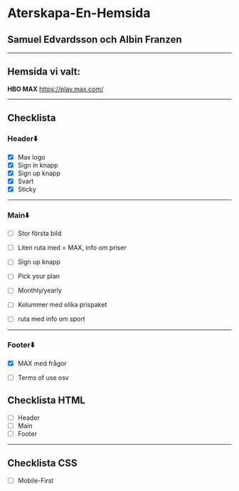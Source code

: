 # Aterskapa-En-Hemsida
## Samuel Edvardsson och Albin Franzen
---
## Hemsida vi valt:
**HBO MAX**
https://play.max.com/

---
## Checklista
### Header⬇️
- [x] Max logo
- [x] Sign in knapp
- [x] Sign up knapp
- [x] Svart
- [x] Sticky
---
### Main⬇️
- [ ] Stor första bild
- [ ] Liten ruta med = MAX, info om priser 
- [ ] Sign up knapp

- [ ] Pick your plan
- [ ] Monthly/yearly

- [ ] Kolummer med olika prispaket
- [ ] ruta med info om sport
---
### Footer⬇️
- [x] MAX med frågor
- [ ] Terms of use osv


## Checklista HTML
- [ ] Header
- [ ] Main
- [ ] Footer
---
## Checklista CSS
- [ ] Mobile-First 